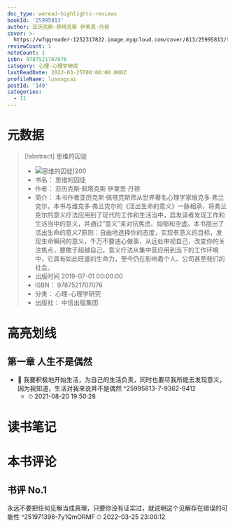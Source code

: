 ```yaml
---
doc_type: weread-highlights-reviews
bookId: '25995813'
author: 亚历克斯·佩塔克斯 伊莱恩·丹顿
cover: >-
  https://wfqqreader-1252317822.image.myqcloud.com/cover/813/25995813/t7_25995813.jpg
reviewCount: 1
noteCount: 1
isbn: 9787521707076
category: 心理-心理学研究
lastReadDate: 2022-03-25T00:00:00.000Z
profileName: lusongcai
postId: '149'
categories:
  - 11
---
```

# 元数据
> [!abstract] 思维的囚徒
> - ![ 思维的囚徒|200](https://wfqqreader-1252317822.image.myqcloud.com/cover/813/25995813/t7_25995813.jpg)
> - 书名： 思维的囚徒
> - 作者： 亚历克斯·佩塔克斯 伊莱恩·丹顿
> - 简介： 本书作者亚历克斯·佩塔克斯师从世界著名心理学家维克多·弗兰克尔，本书与维克多·弗兰克尔的《活出生命的意义》一脉相承，将弗兰克尔的意义疗法应用到了现代的工作和生活当中，启发读者发现工作和生活当中的意义，并通过“意义”来对抗焦虑、抑郁和空虚。本书提出了活出生命的意义7原则：自由地选择你的态度，实现有意义的目标，发现生命瞬间的意义，千万不要违心做事，从远处审视自己，改变你的关注焦点，要敢于超越自己。意义疗法从集中营应用到当下的工作环境中，它具有如此旺盛的生命力，至今仍在影响着个人、公司甚至我们的社会。
> - 出版时间 2019-07-01 00:00:00
> - ISBN： 9787521707076
> - 分类： 心理-心理学研究
> - 出版社： 中信出版集团

# 高亮划线

## 第一章 人生不是偶然


- 📌 我要积极地开始生活，为自己的生活负责，同时也要尽我所能去发现意义，因为我知道，生活对我来说并不是偶然 ^25995813-7-9362-9412
    - ⏱ 2021-08-20 19:50:28 
# 读书笔记

# 本书评论

## 书评 No.1 
永远不要把任何见解当成真理，只要你没有证实过，就说明这个见解存在错误的可能性  ^251971398-7y1QmORMF
⏱ 2022-03-25 23:00:12
